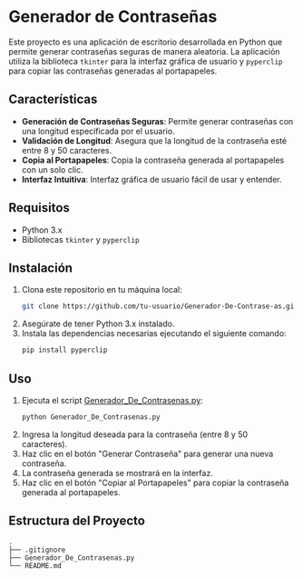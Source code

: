 # Generador de Contraseñas

Este proyecto es una aplicación de escritorio desarrollada en Python que permite generar contraseñas seguras de manera aleatoria. La aplicación utiliza la biblioteca `tkinter` para la interfaz gráfica de usuario y `pyperclip` para copiar las contraseñas generadas al portapapeles.

## Características

- **Generación de Contraseñas Seguras**: Permite generar contraseñas con una longitud especificada por el usuario.
- **Validación de Longitud**: Asegura que la longitud de la contraseña esté entre 8 y 50 caracteres.
- **Copia al Portapapeles**: Copia la contraseña generada al portapapeles con un solo clic.
- **Interfaz Intuitiva**: Interfaz gráfica de usuario fácil de usar y entender.

## Requisitos

- Python 3.x
- Bibliotecas `tkinter` y `pyperclip`

## Instalación

1. Clona este repositorio en tu máquina local:
   ```sh
   git clone https://github.com/tu-usuario/Generador-De-Contrase-as.git
   ```
2. Asegúrate de tener Python 3.x instalado.
3. Instala las dependencias necesarias ejecutando el siguiente comando:
   ```sh
   pip install pyperclip
   ```

## Uso

1. Ejecuta el script [Generador_De_Contrasenas.py](http://_vscodecontentref_/0):
   ```sh
   python Generador_De_Contrasenas.py
   ```
2. Ingresa la longitud deseada para la contraseña (entre 8 y 50 caracteres).
3. Haz clic en el botón "Generar Contraseña" para generar una nueva contraseña.
4. La contraseña generada se mostrará en la interfaz.
5. Haz clic en el botón "Copiar al Portapapeles" para copiar la contraseña generada al portapapeles.

## Estructura del Proyecto

```plaintext
.
├── .gitignore
├── Generador_De_Contrasenas.py
└── README.md
```

